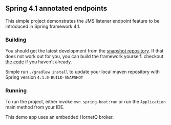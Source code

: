 ## Spring 4.1 annotated endpoints

This simple project demonstrates the JMS listener endpoint feature to be introduced
in Spring framework 4.1.


### Building

You should get the latest development from the [snapshot repository](http://repo.spring.io/snapshot). If
that does not work out for you, you can build the framework yourself: checkout
[the code](https://github.com/spring-project/spring-framework/) if you haven't already.

Simple run `./gradlew install` to update your local maven repository with Spring
version `4.1.0-BUILD-SNAPSHOT`

### Running

To run the project, either invoke `mvn spring-boot:run` or run the `Application` main
method from your IDE.

This demo app uses an embedded HornetQ broker.